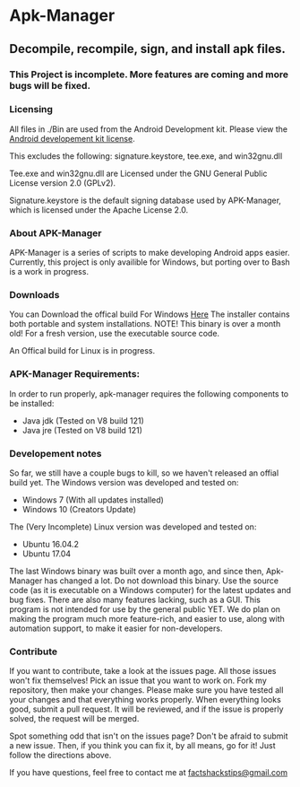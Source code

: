 # Apk-Manager
## Decompile, recompile, sign, and install apk files.

### This Project is incomplete. More features are coming and more bugs will be fixed.

### Licensing
All files in ./Bin are used from the Android Development kit. Please view the [Android developement kit license](https://raw.githubusercontent.com/jordanbancino/apk-manager/master/AndroidSDKLicense.txt).

This excludes the following: signature.keystore, tee.exe, and win32gnu.dll

Tee.exe and win32gnu.dll are Licensed under the GNU General Public License version 2.0 (GPLv2). 

Signature.keystore is the default signing database used by APK-Manager, which is licensed under the Apache License 2.0.

### About APK-Manager
APK-Manager is a series of scripts to make developing Android apps easier. Currently, this project is only availible for Windows, but porting over to Bash is a work in progress.

### Downloads
You can Download the offical build For Windows [Here](https://github.com/jordanbancino/apk-manager/raw/master/Downloads/Binaries/apk-manager_Install.exe)
The installer contains both portable and system installations.
NOTE! This binary is over a month old! For a fresh version, use the executable source code.

An Offical build for Linux is in progress. 

### APK-Manager Requirements:
In order to run properly, apk-manager requires the following components to be installed:
- Java jdk (Tested on V8 build 121)
- Java jre (Tested on V8 build 121)

### Developement notes
So far, we still have a couple bugs to kill, so we haven't released an offial build yet. 
The Windows version was developed and tested on:
- Windows 7 (With all updates installed)
- Windows 10 (Creators Update)

The (Very Incomplete) Linux version was developed and tested on:
- Ubuntu 16.04.2
- Ubuntu 17.04

The last Windows binary was built over a month ago, and since then, Apk-Manager has changed a lot. Do not download this binary. Use the source code (as it is executable on a Windows computer) for the latest updates and bug fixes.
There are also many features lacking, such as a GUI. This program is not intended for use by the general public YET. We do plan on making the program much more feature-rich, and easier to use, along with automation support, to make it easier for non-developers. 

### Contribute
If you want to contribute, take a look at the issues page. All those issues won't fix themselves! Pick an issue that you want to work on. Fork my repository, then make your changes. Please make sure you have tested all your changes and that everything works properly. When everything looks good, submit a pull request. It will be reviewed, and if the issue is properly solved, the request will be merged.

Spot something odd that isn't on the issues page? Don't be afraid to submit a new issue. Then, if you think you can fix it, by all means, go for it! Just follow the directions above.

If you have questions, feel free to contact me at factshackstips@gmail.com
